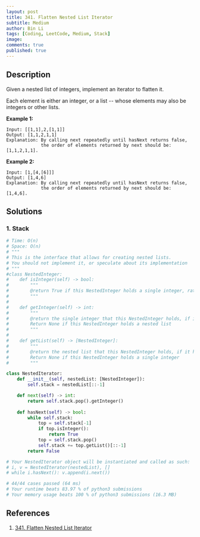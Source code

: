 ```yaml
---
layout: post
title: 341. Flatten Nested List Iterator
subtitle: Medium
author: Bin Li
tags: [Coding, LeetCode, Medium, Stack]
image: 
comments: true
published: true
---
```


## Description

Given a nested list of integers, implement an iterator to flatten it.

Each element is either an integer, or a list -- whose elements may also be integers or other lists.

**Example 1:**

```
Input: [[1,1],2,[1,1]]
Output: [1,1,2,1,1]
Explanation: By calling next repeatedly until hasNext returns false, 
             the order of elements returned by next should be: [1,1,2,1,1].
```

**Example 2:**

```
Input: [1,[4,[6]]]
Output: [1,4,6]
Explanation: By calling next repeatedly until hasNext returns false, 
             the order of elements returned by next should be: [1,4,6].
```


## Solutions
### 1. Stack

```python
# Time: O(n)
# Space: O(n)
# """
# This is the interface that allows for creating nested lists.
# You should not implement it, or speculate about its implementation
# """
#class NestedInteger:
#    def isInteger(self) -> bool:
#        """
#        @return True if this NestedInteger holds a single integer, rather than a nested list.
#        """
#
#    def getInteger(self) -> int:
#        """
#        @return the single integer that this NestedInteger holds, if it holds a single integer
#        Return None if this NestedInteger holds a nested list
#        """
#
#    def getList(self) -> [NestedInteger]:
#        """
#        @return the nested list that this NestedInteger holds, if it holds a nested list
#        Return None if this NestedInteger holds a single integer
#        """

class NestedIterator:
    def __init__(self, nestedList: [NestedInteger]):
        self.stack = nestedList[::-1]

    def next(self) -> int:
        return self.stack.pop().getInteger()
    
    def hasNext(self) -> bool:
        while self.stack:
            top = self.stack[-1]
            if top.isInteger():
                return True
            top = self.stack.pop()
            self.stack += top.getList()[::-1]
        return False

# Your NestedIterator object will be instantiated and called as such:
# i, v = NestedIterator(nestedList), []
# while i.hasNext(): v.append(i.next())

# 44/44 cases passed (64 ms)
# Your runtime beats 83.97 % of python3 submissions
# Your memory usage beats 100 % of python3 submissions (16.3 MB)
```

## References
1. [341. Flatten Nested List Iterator](https://leetcode.com/problems/flatten-nested-list-iterator/)